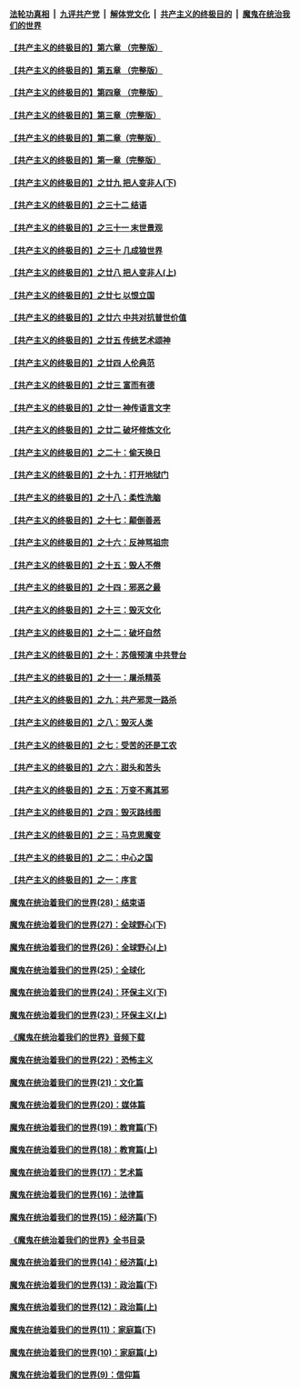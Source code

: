 ####  [法轮功真相](../../../../basic/blob/master/README.md?t=04091001) &nbsp;|&nbsp; [九评共产党](../../../../9ping.md/blob/master/README.md?t=04091001) &nbsp;|&nbsp; [解体党文化](../../../../jtdwh.md/blob/master/README.md?t=04091001)  &nbsp;|&nbsp; [共产主义的终极目的](../../../../gczydzjmd.md/blob/master/README.md?t=04091001) &nbsp;|&nbsp; [魔鬼在统治我们的世界](../../../../mgztzwmdsj.md/blob/master/README.md?t=04091001) 

#### [【共产主义的终极目的】第六章 （完整版）](../pages/nsc422/n11428913.md?t=04091001) 

#### [【共产主义的终极目的】第五章 （完整版）](../pages/nsc422/n11428912.md?t=04091001) 

#### [【共产主义的终极目的】第四章 （完整版）](../pages/nsc422/n11428907.md?t=04091001) 

#### [【共产主义的终极目的】第三章（完整版）](../pages/nsc422/n11428848.md?t=04091001) 

#### [【共产主义的终极目的】第二章（完整版）](../pages/nsc422/n11428831.md?t=04091001) 

#### [【共产主义的终极目的】第一章（完整版）](../pages/nsc422/n11417651.md?t=04091001) 

#### [【共产主义的终极目的】之廿九 把人变非人(下)](../pages/nsc422/n11344140.md?t=04091001) 

#### [【共产主义的终极目的】之三十二 结语](../pages/nsc422/n11360535.md?t=04091001) 

#### [【共产主义的终极目的】之三十一 末世景观](../pages/nsc422/n11351129.md?t=04091001) 

#### [【共产主义的终极目的】之三十 几成狼世界](../pages/nsc422/n11348280.md?t=04091001) 

#### [【共产主义的终极目的】之廿八 把人变非人(上)](../pages/nsc422/n11340492.md?t=04091001) 

#### [【共产主义的终极目的】之廿七 以恨立国](../pages/nsc422/n11336944.md?t=04091001) 

#### [【共产主义的终极目的】之廿六 中共对抗普世价值](../pages/nsc422/n11324785.md?t=04091001) 

#### [【共产主义的终极目的】之廿五 传统艺术颂神](../pages/nsc422/n11296396.md?t=04091001) 

#### [【共产主义的终极目的】之廿四 人伦典范](../pages/nsc422/n11296397.md?t=04091001) 

#### [【共产主义的终极目的】之廿三 富而有德](../pages/nsc422/n11283598.md?t=04091001) 

#### [【共产主义的终极目的】之廿一 神传语言文字](../pages/nsc422/n11263265.md?t=04091001) 

#### [【共产主义的终极目的】之廿二 破坏修炼文化](../pages/nsc422/n11245728.md?t=04091001) 

#### [【共产主义的终极目的】之二十：偷天换日](../pages/nsc422/n11238846.md?t=04091001) 

#### [【共产主义的终极目的】之十九：打开地狱门](../pages/nsc422/n11206376.md?t=04091001) 

#### [【共产主义的终极目的】之十八：柔性洗脑](../pages/nsc422/n11199994.md?t=04091001) 

#### [【共产主义的终极目的】之十七：颠倒善恶](../pages/nsc422/n11179782.md?t=04091001) 

#### [【共产主义的终极目的】之十六：反神骂祖宗](../pages/nsc422/n11166798.md?t=04091001) 

#### [【共产主义的终极目的】之十五：毁人不倦](../pages/nsc422/n11166792.md?t=04091001) 

#### [【共产主义的终极目的】之十四：邪恶之最](../pages/nsc422/n11150249.md?t=04091001) 

#### [【共产主义的终极目的】之十三：毁灭文化](../pages/nsc422/n11135227.md?t=04091001) 

#### [【共产主义的终极目的】之十二：破坏自然](../pages/nsc422/n11135214.md?t=04091001) 

#### [【共产主义的终极目的】之十：苏俄预演 中共登台](../pages/nsc422/n11118424.md?t=04091001) 

#### [【共产主义的终极目的】之十一：屠杀精英](../pages/nsc422/n11118442.md?t=04091001) 

#### [【共产主义的终极目的】之九：共产邪灵一路杀](../pages/nsc422/n11114139.md?t=04091001) 

#### [【共产主义的终极目的】之八：毁灭人类](../pages/nsc422/n11108503.md?t=04091001) 

#### [【共产主义的终极目的】之七：受苦的还是工农](../pages/nsc422/n11101809.md?t=04091001) 

#### [【共产主义的终极目的】之六：甜头和苦头](../pages/nsc422/n11096971.md?t=04091001) 

#### [【共产主义的终极目的】之五：万变不离其邪](../pages/nsc422/n11091285.md?t=04091001) 

#### [【共产主义的终极目的】之四：毁灭路线图](../pages/nsc422/n11086284.md?t=04091001) 

#### [【共产主义的终极目的】之三：马克思魔变](../pages/nsc422/n11061941.md?t=04091001) 

#### [【共产主义的终极目的】之二：中心之国](../pages/nsc422/n11047728.md?t=04091001) 

#### [【共产主义的终极目的】之一：序言](../pages/nsc422/n11086077.md?t=04091001) 

#### [魔鬼在统治着我们的世界(28)：结束语](../pages/nsc422/n10936246.md?t=04091001) 

#### [魔鬼在统治着我们的世界(27)：全球野心(下)](../pages/nsc422/n10928319.md?t=04091001) 

#### [魔鬼在统治着我们的世界(26)：全球野心(上)](../pages/nsc422/n10900318.md?t=04091001) 

#### [魔鬼在统治着我们的世界(25)：全球化](../pages/nsc422/n10788205.md?t=04091001) 

#### [魔鬼在统治着我们的世界(24)：环保主义(下)](../pages/nsc422/n10695307.md?t=04091001) 

#### [魔鬼在统治着我们的世界(23)：环保主义(上)](../pages/nsc422/n10688613.md?t=04091001) 

#### [《魔鬼在统治着我们的世界》音频下载](../pages/nsc422/n10635553.md?t=04091001) 

#### [魔鬼在统治着我们的世界(22)：恐怖主义](../pages/nsc422/n10614727.md?t=04091001) 

#### [魔鬼在统治着我们的世界(21)：文化篇](../pages/nsc422/n10597706.md?t=04091001) 

#### [魔鬼在统治着我们的世界(20)：媒体篇](../pages/nsc422/n10586579.md?t=04091001) 

#### [魔鬼在统治着我们的世界(19)：教育篇(下)](../pages/nsc422/n10564808.md?t=04091001) 

#### [魔鬼在统治着我们的世界(18)：教育篇(上)](../pages/nsc422/n10526970.md?t=04091001) 

#### [魔鬼在统治着我们的世界(17)：艺术篇](../pages/nsc422/n10499093.md?t=04091001) 

#### [魔鬼在统治着我们的世界(16)：法律篇](../pages/nsc422/n10485969.md?t=04091001) 

#### [魔鬼在统治着我们的世界(15)：经济篇(下)](../pages/nsc422/n10469975.md?t=04091001) 

#### [《魔鬼在统治着我们的世界》全书目录](../pages/nsc422/n10464261.md?t=04091001) 

#### [魔鬼在统治着我们的世界(14)：经济篇(上)](../pages/nsc422/n10457370.md?t=04091001) 

#### [魔鬼在统治着我们的世界(13)：政治篇(下)](../pages/nsc422/n10448270.md?t=04091001) 

#### [魔鬼在统治着我们的世界(12)：政治篇(上)](../pages/nsc422/n10444576.md?t=04091001) 

#### [魔鬼在统治着我们的世界(11)：家庭篇(下)](../pages/nsc422/n10440961.md?t=04091001) 

#### [魔鬼在统治着我们的世界(10)：家庭篇(上)](../pages/nsc422/n10435448.md?t=04091001) 

#### [魔鬼在统治着我们的世界(9)：信仰篇](../pages/nsc422/n10432159.md?t=04091001) 

